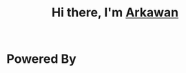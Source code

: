 <h1 align="center">Hi there, I'm <a href="https://www.selfblog.my.id/" target="_blank">Arkawan</a></h1>

<br />


<p align="center"><h1>Powered By</h1>
  <a href="https://citrahost.com"><img src="https://github.com/ariesawan/pic-citra/blob/main/logo%20citrahos%201t.png" alt=""></img></a>
</p>
